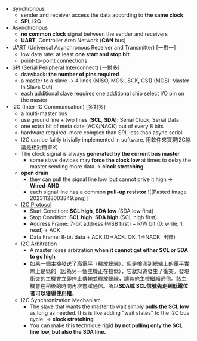 * Synchronous
	* sender and receiver access the data according to **the same clock**
	* **SPI**, **I2C**
* Asynchronous
	* **no common clock** signal between the sender and receivers
	* **UART**, Controller Area Network (**CAN** bus)
* UART (Universal Asynchronous Receiver and Transmitter) [一對一]
	* low data rate: at least **one start and stop bit**
	* point-to-point connections 
* SPI (Serial Peripheral Interconnect) [一對多]
	* drawback: **the number of pins required**
	* a master to a slave → 4 lines (MISO, MOSI, SCK, CS1) (MOSI: Master In Slave Out)
	* each additional slave requires one additional chip select I/O pin on the master
* I2C (Inter-IC Communication) [多對多]
	* a multi-master bus
	* use ground line + two lines (**SCL**, **SDA**): Serial Clock, Serial Data
	* one extra bit of meta date (ACK/NACK) out of every 8 bits
	* hardware required: more complex than SPI, less than async serial.
	* I2C can be fairly trivially implemented in software. 用軟件來實現I2C協議是相對簡單的
	* The clock signal is always **generated by the current bus master**
		* some slave devices may **force the clock low** at times to delay the master sending more data → **clock stretching** 
	* **open drain**
		* they can pull the signal line low, but cannot drive it high → **Wired-AND**
		* each signal line has a common **pull-up resistor**
	 ![[Pasted image 20231128003849.png]]
	 * [I2C Protocol](https://ithelp.ithome.com.tw/articles/10269863?sc=rss.iron)
		 * Start Condition: **SCL high**, **SDA low** (SDA low first)
		 * Stop Condition: **SCL high**, **SDA high** (SCL high first)
		 * Address Frame: 7-bit address (MSB first) + R/W bit (0: write, 1: read) + ACK
		 * Data Frame: 8-bit data + ACK (0→ACK: OK, 1→NACK: 出錯)
	* I2C Arbitration
		* A master loses arbitration **when it cannot get either SCL or SDA to go high** 
		* 如果一個主機發送了高電平（釋放總線），但是檢測到總線上的電平實際上是低的（因為另一個主機正在拉低），它就知道發生了衝突。發現衝突的主機會立即停止傳輸並釋放總線，讓其他主機繼續通信。該主機會在稍後的時間再次嘗試通信。所以**SDA或 SCL信號先走到低電位者可以獲得使用權**。
	* I2C Synchronization Mechanism
		* The slave that wants the master to wait simply **pulls the SCL low** as long as needed. this is like adding "wait states" to the I2C bus cycle. → **clock stretching**
		* You can make this technique rigid **by not pulling only the SCL line low, but also the SDA line.**